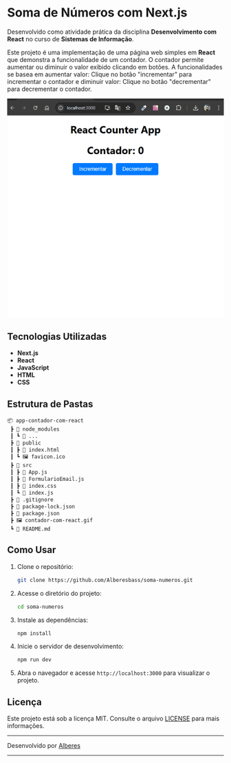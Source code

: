 # Soma de Números com Next.js

Desenvolvido como atividade prática da disciplina **Desenvolvimento com React** no curso de **Sistemas de Informação**.

Este projeto é uma implementação de uma página web simples em **React** que demonstra a funcionalidade de um contador.
O contador permite aumentar ou diminuir o valor exibido clicando em botões.
A funcionalidades se basea em aumentar valor: Clique no botão "incrementar" para incrementar o contador e diminuir valor: Clique no botão "decrementar" para decrementar o contador.

<img src="./contador-com-react.gif" alt="Imagem da tela do projeto">

## Tecnologias Utilizadas

- **Next.js**
- **React**
- **JavaScript**
- **HTML**
- **CSS**

## Estrutura de Pastas

```
📦 app-contador-com-react
 ┣ 📂 node_modules
 ┃ ┗ 📜 ...
 ┣ 📂 public
 ┃ ┣ 📜 index.html
 ┃ ┗ 🖼️ favicon.ico
 ┣ 📂 src
 ┃ ┣ 📜 App.js
 ┃ ┣ 📜 FormularioEmail.js
 ┃ ┣ 📜 index.css
 ┃ ┗ 📜 index.js
 ┣ 📜 .gitignore
 ┣ 📜 package-lock.json
 ┣ 📜 package.json
 ┣ 🖼️ contador-com-react.gif
 ┗ 📜 README.md
```

## Como Usar

1. Clone o repositório:

   ```bash
   git clone https://github.com/Alberesbass/soma-numeros.git
   ```

2. Acesse o diretório do projeto:

   ```bash
   cd soma-numeros
   ```

3. Instale as dependências:

   ```bash
   npm install
   ```

4. Inicie o servidor de desenvolvimento:

   ```bash
   npm run dev
   ```

5. Abra o navegador e acesse `http://localhost:3000` para visualizar o projeto.

## Licença

Este projeto está sob a licença MIT. Consulte o arquivo [LICENSE](./LICENSE) para mais informações.

---

Desenvolvido por [Alberes](https://github.com/Alberesbass)

---
